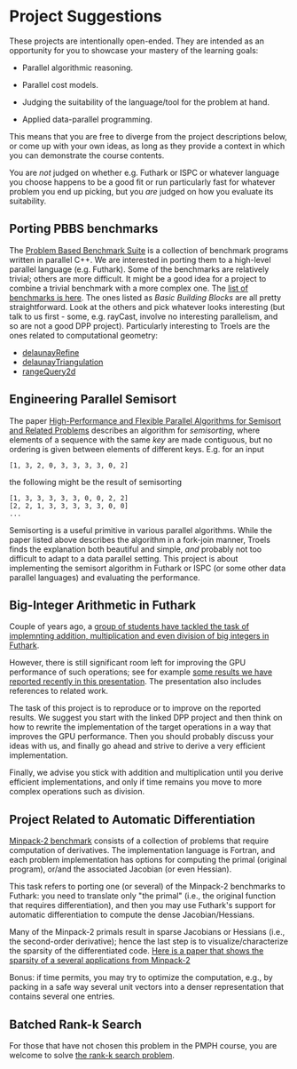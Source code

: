 # Project Suggestions

These projects are intentionally open-ended.  They are intended as an
opportunity for you to showcase your mastery of the learning goals:

* Parallel algorithmic reasoning.

* Parallel cost models.

* Judging the suitability of the language/tool for the problem at
  hand.

* Applied data-parallel programming.

This means that you are free to diverge from the project descriptions
below, or come up with your own ideas, as long as they provide a
context in which you can demonstrate the course contents.

You are *not* judged on whether e.g. Futhark or ISPC or whatever
language you choose happens to be a good fit or run particularly fast
for whatever problem you end up picking, but you *are* judged on how
you evaluate its suitability.

## Porting PBBS benchmarks

The [Problem Based Benchmark
Suite](https://cmuparlay.github.io/pbbsbench/) is a collection of
benchmark programs written in parallel C++. We are interested in
porting them to a high-level parallel language (e.g. Futhark). Some of
the benchmarks are relatively trivial; others are more difficult. It
might be a good idea for a project to combine a trivial benchmark with
a more complex one. The [list of benchmarks is
here](https://cmuparlay.github.io/pbbsbench/benchmarks/index.html).
The ones listed as *Basic Building Blocks* are all pretty
straightforward. Look at the others and pick whatever looks
interesting (but talk to us first - some, e.g. rayCast, involve no
interesting parallelism, and so are not a good DPP project).
Particularly interesting to Troels are the ones related to
computational geometry:

* [delaunayRefine](https://cmuparlay.github.io/pbbsbench/benchmarks/delaunayRefine.html)
* [delaunayTriangulation](https://cmuparlay.github.io/pbbsbench/benchmarks/delaunayTriangulation.html)
* [rangeQuery2d](https://cmuparlay.github.io/pbbsbench/benchmarks/rangeQuery2d.html)

## Engineering Parallel Semisort

The paper [High-Performance and Flexible Parallel Algorithms for
Semisort and Related
Problems](https://dl.acm.org/doi/pdf/10.1145/3558481.3591071)
describes an algorithm for *semisorting*, where elements of a sequence
with the same *key* are made contiguous, but no ordering is given
between elements of different keys.  E.g. for an input

```
[1, 3, 2, 0, 3, 3, 3, 3, 0, 2]
```

the following might be the result of semisorting

```
[1, 3, 3, 3, 3, 3, 0, 0, 2, 2]
[2, 2, 1, 3, 3, 3, 3, 3, 0, 0]
...
```

Semisorting is a useful primitive in various parallel algorithms.
While the paper listed above describes the algorithm in a fork-join
manner, Troels finds the explanation both beautiful and simple, *and*
probably not too difficult to adapt to a data parallel setting. This
project is about implementing the semisort algorithm in Futhark or
ISPC (or some other data parallel languages) and evaluating the
performance.

## Big-Integer Arithmetic in Futhark

Couple of years ago, a [group of students have tackled the task of implemnting addition, multiplication and even division of big integers in Futhark](group-projects/big-num-arith/Topalovici-Nielsen-Oleson-dpp-proj.pdf).

However, there is still significant room left for improving the GPU performance of such operations; see for example [some results we have reported recently in this presentation](group-projects/big-num-arith/pres-mycroftfest-bignum.pdf). The presentation also includes references to related work.

The task of this project is to reproduce or to improve on the reported results. We suggest you start with the linked DPP project and then think on how to rewrite the implementation of the target operations in a way that improves the GPU performance. Then you should probably discuss your ideas with us, and finally go ahead and strive to derive a very efficient implementation. 

Finally, we advise you stick with addition and multiplication until you derive efficient implementations, and only if time remains you move to more complex operations such as division.

## Project Related to Automatic Differentiation

[Minpack-2 benchmark](group-projects/Mpack-2/Minpack-2.pdf) consists of a collection of problems that require computation of derivatives. The implementation language is Fortran, and each problem implementation has options for computing the primal (original program), or/and the associated Jacobian (or even Hessian). 

This task refers to porting one (or several) of the Minpack-2 benchmarks to Futhark: you need to translate only "the primal" (i.e., the original function that requires differentiation), and then you may use Futhark's support for automatic differentiation to compute the dense Jacobian/Hessians.

Many of the Minpack-2 primals result in sparse Jacobians or Hessians (i.e., the second-order derivative); hence the last step is to visualize/characterize the sparsity of the differentiated code. [Here is a paper that shows the sparsity of a several applications from Minpack-2](group-projects/Mpack-2/Efficient_Computation_of_Gradients_and_Jacobians_b.pdf)

Bonus: if time permits, you may try to optimize the computation, e.g., by packing in a safe way several unit vectors into a denser representation that contains several one entries.

## Batched Rank-k Search

For those that have not chosen this problem in the PMPH course, you are welcome to solve [the rank-k search problem](group-projects/rank-search-k/Project-RankSearch-k.pdf).
